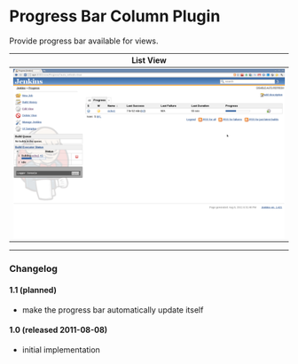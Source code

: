 # Progress Bar Column Plugin

  

Provide progress bar available for views.

  

| List View                                                                                                                   |
|-----------------------------------------------------------------------------------------------------------------------------|
| ![](docs/images/screenshot-1.0.png) |

  

------------------------------------------------------------------------

  

### Changelog

#### 1.1 (planned)

-   make the progress bar automatically update itself

#### 1.0 (released 2011-08-08)

-   initial implementation
